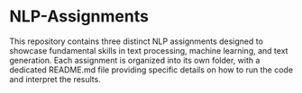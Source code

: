 # NLP-Assignments
This repository contains three distinct NLP assignments designed to showcase fundamental skills in text processing, machine learning, and text generation. Each assignment is organized into its own folder, with a dedicated README.md file providing specific details on how to run the code and interpret the results.
